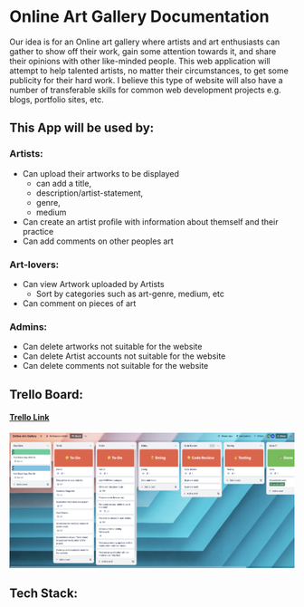 # Online Art Gallery Documentation

Our idea is for an Online art gallery where artists and art enthusiasts can gather to show off their work, gain some attention towards it, and share their opinions with other like-minded people. This web application will attempt to help talented artists, no matter their circumstances, to get some publicity for their hard work. I believe this type of website will also have a number of transferable skills for common web development projects e.g. blogs, portfolio sites, etc.

## This App will be used by:

### Artists:

- Can upload their artworks to be displayed
  - can add a title,
  - description/artist-statement,
  - genre,
  - medium
- Can create an artist profile with information about themself and their practice
- Can add comments on other peoples art

### Art-lovers:

- Can view Artwork uploaded by Artists
  - Sort by categories such as art-genre, medium, etc
- Can comment on pieces of art

### Admins:

- Can delete artworks not suitable for the website
- Can delete Artist accounts not suitable for the website
- Can delete comments not suitable for the website

## Trello Board:

#### [Trello Link](https://trello.com/b/v5aGv47r/online-art-gallery)

![pic1](./docs/Trello%201.png)  

## Tech Stack: 

